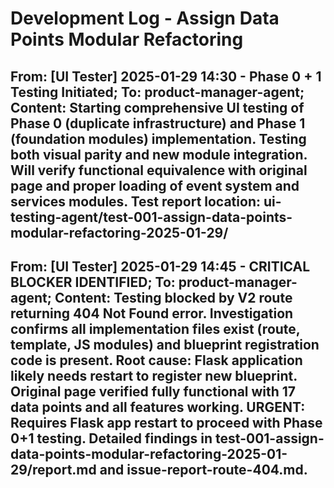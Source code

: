 # Development Log - Assign Data Points Modular Refactoring

## From: [UI Tester] 2025-01-29 14:30 - Phase 0 + 1 Testing Initiated; To: product-manager-agent; Content: Starting comprehensive UI testing of Phase 0 (duplicate infrastructure) and Phase 1 (foundation modules) implementation. Testing both visual parity and new module integration. Will verify functional equivalence with original page and proper loading of event system and services modules. Test report location: ui-testing-agent/test-001-assign-data-points-modular-refactoring-2025-01-29/

## From: [UI Tester] 2025-01-29 14:45 - CRITICAL BLOCKER IDENTIFIED; To: product-manager-agent; Content: Testing blocked by V2 route returning 404 Not Found error. Investigation confirms all implementation files exist (route, template, JS modules) and blueprint registration code is present. Root cause: Flask application likely needs restart to register new blueprint. Original page verified fully functional with 17 data points and all features working. URGENT: Requires Flask app restart to proceed with Phase 0+1 testing. Detailed findings in test-001-assign-data-points-modular-refactoring-2025-01-29/report.md and issue-report-route-404.md.